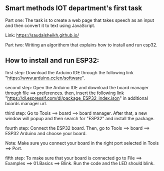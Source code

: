 Smart methods IOT department's first task
-----------------------------------------------------------------------------------------------------------------------------------------------------------------
Part one: The task is to create a web page that takes speech as an input and then convert it to text using JavaScript.

Link: https://saudalsheikh.github.io/

Part two: Writing an algorithem that explains how to install and run esp32.

How to install and run ESP32:
-------------------------------
first step: Download the Arduino IDE through the following link "https://www.arduino.cc/en/software".

second step: Open the Arduino IDE and download the board manager through file ==> preferences. then, insert the following link "https://dl.espressif.com/dl/package_ESP32_index.json"
in additional boards manager url.

third step: Go to Tools ==> board ==> board manager. After that, a new window will popup and then search for "ESP32" and install the package.

fourth step: Connect the ESP32 board. Then, go to Tools ==> board ==> ESP32 Arduino and choose your board.

Note: Make sure you connect your board in the right port selected in Tools ==> Port.

fifth step: To make sure that your board is connected go to File ==> Examples ==> 01.Basics ==> Blink. Run the code and the LED should blink.
